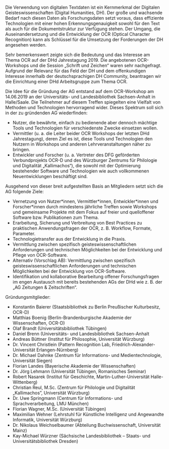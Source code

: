Die Verwendung von digitalen Textdaten ist ein Kernmerkmal der Digitalen Geisteswissenschaften (Digital Humanities, DH). Der große und wachsende Bedarf nach diesen Daten als Forschungsdaten setzt voraus, dass effiziente Technologien mit einer hohen Erkennungsgenauigkeit sowohl für den Text als auch für die Dokumentstruktur zur Verfügung stehen. Der Umgang, die Auseinandersetzung und die Entwicklung der OCR (Optical Character Recognition) kann als Schlüssel für die Umsetzung der Forderungen der DH angesehen werden.  

Sehr bemerkenswert zeigte sich die Bedeutung und das Interesse am Thema OCR auf der DHd Jahrestagung 2019. Die angebotenen OCR-Workshops und die Session „Schrift und Zeichen“ waren sehr nachgefragt. Aufgrund der Relevanz für das Feld der DH und dem offenkundigen Interesse innerhalb der deutschsprachigen DH Community, beantragen wir die Einrichtung einer DHd Arbeitsgruppe zum Thema OCR.

Die Idee für die Gründung der AG entstand auf dem OCR-Workshop am 14.06.2019 an der Universitäts- und Landesbibliothek Sachsen-Anhalt in Halle/Saale. Die Teilnehmer auf diesem Treffen spiegelten eine Vielfalt von Methoden und Technologien hervorragend wider. Dieses Spektrum soll sich in der zu gründenden AG wiederfinden:

* Nutzer, die bewährte, einfach zu bedienende aber dennoch mächtige Tools und Technologien für verschiedenste Zwecke einsetzen wollen.
* Vermittler (u. a. die Leiter beider OCR Workshops der letzten DHd Jahrestagung), deren Ziel es ist, diese Tools und Technologien den Nutzern in Workshops und anderen Lehrveranstaltungen näher zu bringen.
* Entwickler und Forscher (u. a. Vertreter des DFG geförderten Verbundprojekts OCR-D und des Würzburger Zentrums für Philologie und Digitalität „Kallimachos“), die sowohl mit der Optimierung bestehender Software und Technologien wie auch vollkommenen Neuentwicklungen beschäftigt sind.

Ausgehend von dieser breit aufgestellten Basis an Mitgliedern setzt sich die AG folgende Ziele:

* Vernetzung von Nutzer\*innen, Vermittler\*innen, Entwickler\*innen und Forscher\*innen durch mindestens jährliche Treffen sowie Workshops und gemeinsame Projekte mit dem Fokus auf freier und quelloffener Software bzw. Publikationen zum Thema.
* Erarbeitung, Sicherung und Verbreitung von Best Practices zu praktischen Anwendungsfragen der OCR, z. B. Workflow, Formate, Parameter.
* Technologietransfer aus der Entwicklung in die Praxis.
* Vermittlung zwischen spezifisch geisteswissenschaftlichen Anforderungen und technischen Möglichkeiten bei der Entwicklung und Pflege von OCR-Software.
* Alternativ (Vorschlag AB): Vermittlung zwischen spezifisch geisteswissenschaftlichen Anforderungen und technischen Möglichkeiten bei der Entwicklung von OCR-Software.
* Identifikation und kollaborative Bearbeitung offener Forschungsfragen im engen Austausch mit bereits bestehenden AGs der DHd wie z. B. der „AG Zeitungen & Zeitschriften“.


Gründungsmitglieder: 

* Konstantin Baierer (Staatsbibliothek zu Berlin Preußischer Kulturbesitz, OCR-D)
* Matthias Boenig (Berlin-Brandenburgische Akademie der Wissenschaften, OCR-D)
* Olaf Brandt (Universitätsbibliothek Tübingen)
* Daniel Brenn (Universitäts- und Landesbibliothek Sachsen-Anhalt
* Andreas Büttner (Institut für Philosophie, Universität Würzburg)
* Dr. Vincent Christlein (Pattern Recognition Lab, Friedrich-Alexander-Universität Erlangen-Nürnberg)
* Dr. Michael Dahnke (Zentrum für Informations- und Medientechnologie, Universität Siegen)
* Florian Landes (Bayerische Akademie der Wissenschaften)
* Dr. Jörg Lehmann (Universität Tübingen, Romanisches Seminar)
* Robert Nasarek (Institut für Geschichte, Martin-Luther-Universität Halle-Wittenberg)
* Christian Reul, M.Sc. (Zentrum für Philologie und Digitalität „Kallimachos”, Universität Würzburg)
* Dr. Uwe Springmann (Centrum für Informations- und Sprachverarbeitung, LMU München)
* Florian Wagner, M.Sc. (Universität Tübingen) 
* Maximilian Wehner (Lehrstuhl für Künstliche Intelligenz und Angewandte Informatik, Universität Würzburg)
* Dr. Nikolaus Weichselbaumer (Abteilung Buchwissenschaft, Universität Mainz)
* Kay-Michael Würzner (Sächsische Landesbibliothek – Staats- und Universitätsbibliothek Dresden)
